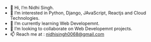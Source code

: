 - 👋 Hi, I’m Nidhi Singh.
- 👀 I’m interested in Python, Django, JAvaScript, Reactjs and Cloud Technologies.
- 🌱 I’m currently learning Web Developemnt.
- 💞️ I’m looking to collaborate on Web Developemnt projects.
- 📫 Reach me at : nidhisingh0068@gmail.com

<!---
NidhiSingh0068/NidhiSingh0068 is a ✨ special ✨ repository because its `README.md` (this file) appears on your GitHub profile.
You can click the Preview link to take a look at your changes.
--->
